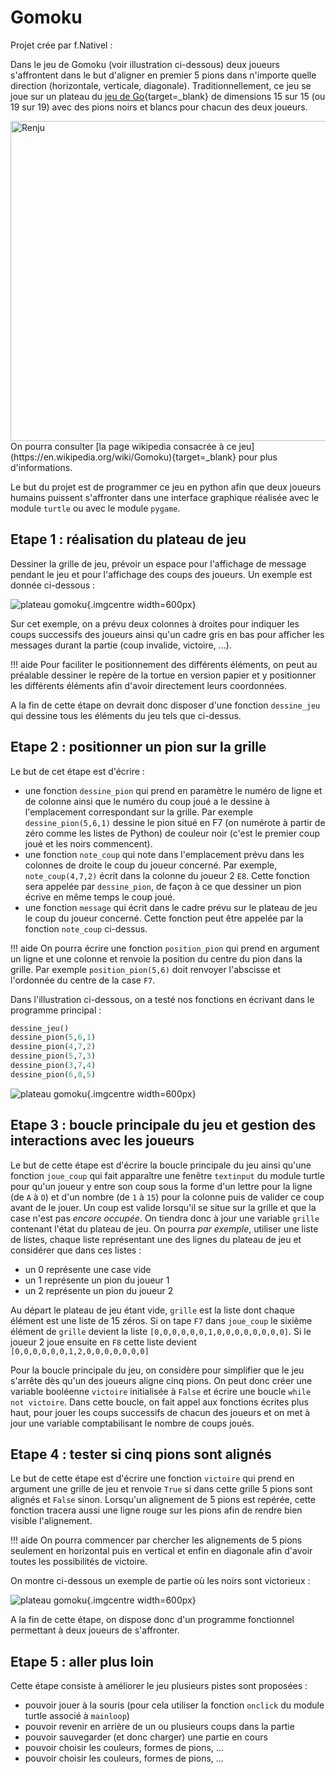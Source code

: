 # Gomoku

Projet crée par f.Nativel :

Dans le jeu de Gomoku (voir illustration ci-dessous) deux joueurs s'affrontent dans le but d'aligner en premier  5 pions dans n'importe quelle direction (horizontale, verticale, diagonale). Traditionnellement, ce jeu se joue sur un plateau du [jeu de Go](https://fr.wikipedia.org/wiki/Go_(jeu)){target=_blank} de dimensions 15 sur 15 (ou 19 sur 19) avec des pions noirs et blancs pour chacun des deux joueurs.
<div class="centre"><a title="Matěj Baťha, CC BY-SA 3.0 &lt;http://creativecommons.org/licenses/by-sa/3.0/&gt;, via Wikimedia Commons" href="https://commons.wikimedia.org/wiki/File:Renju.jpg"><img width="512" alt="Renju" src="https://upload.wikimedia.org/wikipedia/commons/6/69/Renju.jpg"></a></div>
On pourra consulter [la page wikipedia consacrée à ce jeu](https://en.wikipedia.org/wiki/Gomoku){target=_blank} pour plus d'informations.

Le but du projet est de programmer ce jeu en python afin que deux joueurs humains puissent s'affronter dans une interface graphique réalisée avec le module `turtle` ou avec le module `pygame`.

## Etape 1 : réalisation du plateau de jeu

Dessiner la grille de jeu, prévoir un espace pour l'affichage de message pendant le jeu et pour l'affichage des coups des joueurs. Un exemple est donnée ci-dessous : 

![plateau gomoku](data/gomoku1.png){.imgcentre width=600px}

Sur cet exemple, on a prévu deux colonnes à droites pour indiquer les coups successifs des joueurs ainsi qu'un cadre gris en bas pour afficher les messages durant la partie (coup invalide, victoire, ...). 

!!! aide
    Pour faciliter le positionnement des différents éléments, on peut au préalable dessiner le repère de la tortue en version papier et y positionner les différents éléments afin d'avoir directement leurs coordonnées.

A la fin de cette étape on devrait donc disposer d'une fonction `dessine_jeu` qui dessine tous les éléments du jeu tels que ci-dessus.

## Etape 2 : positionner un pion sur la grille

Le but de cet étape est d'écrire :

* une fonction `dessine_pion` qui prend en paramètre le numéro de ligne et de colonne ainsi que le numéro du coup joué a le dessine à l'emplacement correspondant sur la grille. Par exemple `dessine_pion(5,6,1)` dessine le pion situé en F7 (on numérote à partir de zéro comme les listes de Python) de couleur noir (c'est le premier coup joué et les noirs commencent).
* une fonction `note_coup` qui note dans l'emplacement prévu dans les colonnes de droite le coup du joueur concerné. Par exemple, `note_coup(4,7,2)` écrit dans la colonne du joueur 2 `E8`. Cette fonction sera appelée par `dessine_pion`, de façon à ce que dessiner un pion écrive en même temps le coup joué.
* une fonction `message` qui écrit dans le cadre prévu sur le plateau de jeu le coup du joueur concerné. Cette fonction peut être appelée par la fonction `note_coup` ci-dessus.

!!! aide
    On pourra écrire une fonction `position_pion` qui prend en argument un ligne et une colonne et renvoie la position du centre du pion dans la grille. Par exemple `position_pion(5,6)` doit renvoyer l'abscisse et l'ordonnée du centre de la case `F7`.
    
Dans l'illustration ci-dessous, on a testé nos fonctions en écrivant dans le programme principal :
```python
dessine_jeu()
dessine_pion(5,6,1)
dessine_pion(4,7,2)
dessine_pion(5,7,3)
dessine_pion(3,7,4)
dessine_pion(6,8,5)
```

![plateau gomoku](data/gomoku2.png){.imgcentre width=600px}


## Etape 3 : boucle principale du jeu et gestion des interactions avec les joueurs

Le but de cette étape est d'écrire la boucle principale du jeu ainsi qu'une fonction `joue_coup` qui fait apparaître une fenêtre `textinput` du module turtle pour qu'un joueur y entre son coup sous la forme d'un lettre pour la ligne (de `A` à `O`) et d'un nombre (de `1` à `15`) pour la colonne puis de valider ce coup avant de le jouer.
Un coup est valide lorsqu'il se situe sur la grille et que la case n'est pas *encore occupée*. On tiendra donc à jour une variable `grille` contenant l'état du plateau de jeu. On pourra *par exemple*, utiliser une liste de listes, chaque liste représentant une des lignes du plateau de jeu et considérer que dans ces listes :

* un 0 représente une case vide  
* un 1 représente un pion du joueur 1  
* un 2 représente un pion du joueur 2  

Au départ le plateau de jeu étant vide, `grille` est la liste dont chaque élément est une liste de 15 zéros. Si on tape `F7` dans `joue_coup` le sixième élément de `grille` devient la liste `[0,0,0,0,0,0,1,0,0,0,0,0,0,0,0]`. Si le joueur 2 joue ensuite en `F8` cette liste devient `[0,0,0,0,0,0,1,2,0,0,0,0,0,0,0]`

Pour la boucle principale du jeu, on considère pour simplifier que le jeu s'arrête dès qu'un des joueurs aligne cinq pions. On peut donc créer une variable booléenne `victoire` initialisée à `False` et écrire une boucle `while not victoire`. Dans cette boucle, on fait appel aux fonctions écrites plus haut, pour jouer les coups successifs de chacun des joueurs et on met à jour une variable comptabilisant le nombre de coups joués.

## Etape 4 : tester si cinq pions sont alignés

Le but de cette étape est d'écrire une fonction `victoire` qui prend en argument une grille de jeu et renvoie `True` si dans cette grille 5 pions sont alignés et `False` sinon. Lorsqu'un alignement de 5 pions est repérée, cette fonction tracera aussi une ligne rouge sur les pions afin de rendre bien visible l'alignement.

!!! aide
    On pourra commencer par chercher les alignements de 5 pions seulement  en horizontal puis en vertical et enfin en diagonale afin d'avoir toutes les possibilités de victoire.

On montre ci-dessous un exemple de partie où les noirs sont victorieux :

![plateau gomoku](data/gomoku3.png){.imgcentre width=600px}


A la fin de cette étape, on dispose donc d'un programme fonctionnel permettant à deux joueurs de s'affronter.

## Etape 5 : aller plus loin

Cette étape consiste à améliorer le jeu plusieurs pistes sont proposées :

* pouvoir jouer à la souris (pour cela utiliser la fonction `onclick` du module turtle associé à `mainloop`)  
* pouvoir revenir en arrière de un ou plusieurs coups dans la partie  
* pouvoir sauvegarder (et donc charger) une partie en cours  
* pouvoir choisir les couleurs, formes de pions, ...  
* pouvoir choisir les couleurs, formes de pions, ...  